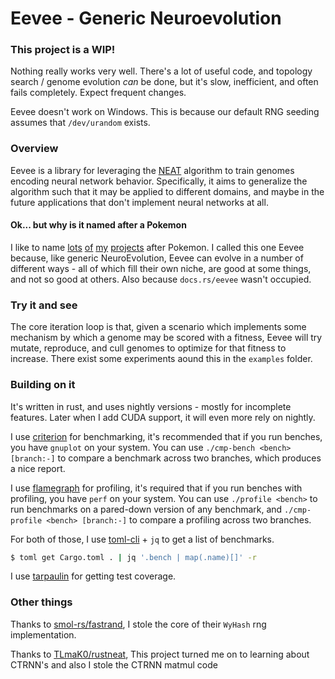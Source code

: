 # Eevee - Generic Neuroevolution

### This project is a WIP!

Nothing really works very well. There's a lot of useful code, and topology search / genome evolution _can_ be done,
but it's slow, inefficient, and often fails completely. Expect frequent changes.

Eevee doesn't work on Windows. This is because our default RNG seeding assumes that `/dev/urandom` exists.

### Overview

Eevee is a library for leveraging the [NEAT](https://web.archive.org/web/20241209001646/https://ieeexplore.ieee.org/abstract/document/6790655) algorithm to train genomes encoding neural network behavior. Specifically, it aims to generalize the algorithm such that it may be applied to different domains, and maybe in the future applications that don't implement neural networks at all.

#### Ok... but why is it named after a Pokemon

I like to name [lots](https://github.com/gastrodon/psyduck) [of](https://github.com/gastrodon/groudon) [my](https://github.com/gastrodon/ferrothorn) [projects](https://github.com/gastrodon/scyther) after Pokemon. I called this one Eevee because, like generic NeuroEvolution, Eevee can evolve in a number of different ways - all of which fill their own niche, are good at some things, and not so good at others. Also because `docs.rs/eevee` wasn't occupied.

### Try it and see

The core iteration loop is that, given a scenario which implements some mechanism by which a genome may be scored with a fitness, Eevee will try mutate, reproduce, and cull genomes to optimize for that fitness to increase. There exist some experiments aound this in the `examples` folder.

### Building on it

It's written in rust, and uses nightly versions - mostly for incomplete features. Later when I add CUDA support, it will even more rely on nightly.

I use [criterion](https://crates.io/crates/criterion) for benchmarking, it's recommended that if you run benches, you have `gnuplot` on your system. You can use `./cmp-bench <bench> [branch:-]` to compare a benchmark across two branches, which produces a nice report.

I use [flamegraph](https://crates.io/crates/flamegraph) for profiling, it's required that if you run benches with profiling, you have `perf` on your system. You can use `./profile <bench>` to run benchmarks on a pared-down version of any benchmark, and `./cmp-profile <bench> [branch:-]` to compare a profiling across two branches.

For both of those, I use [toml-cli](https://crates.io/crates/toml-cli) + `jq` to get a list of benchmarks.

```sh
$ toml get Cargo.toml . | jq '.bench | map(.name)[]' -r
```

I use [tarpaulin](https://crates.io/crates/cargo-tarpaulin) for getting test coverage.

### Other things

Thanks to [smol-rs/fastrand](https://github.com/smol-rs/fastrand), I stole the core of their `WyHash` rng implementation.

Thanks to [TLmaK0/rustneat](https://github.com/TLmaK0/rustneat/), This project turned me on to learning about CTRNN's and also I stole the CTRNN matmul code
